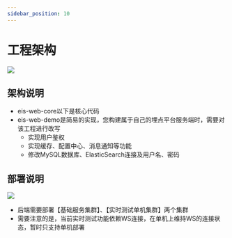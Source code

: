 ```yaml
---
sidebar_position: 10
---
```

# 工程架构

![](https://p5.music.126.net/obj/wonDlsKUwrLClGjCm8Kx/23799208361/fd2a/87a8/d644/41951218330eb8ace58752dd7f25626b.png)

## 架构说明

* eis-web-core以下是核心代码
* eis-web-demo是简易的实现，您构建属于自己的埋点平台服务端时，需要对该工程进行改写
  * 实现用户鉴权
  * 实现缓存、配置中心、消息通知等功能
  * 修改MySQL数据库、ElasticSearch连接及用户名、密码

## 部署说明

![](https://p5.music.126.net/obj/wonDlsKUwrLClGjCm8Kx/23800243386/8f99/e4d5/74b2/1f6767de1c185bd9f0b44561257cc53b.png)

* 后端需要部署【基础服务集群】、【实时测试单机集群】两个集群
* 需要注意的是，当前实时测试功能依赖WS连接，在单机上维持WS的连接状态，暂时只支持单机部署
